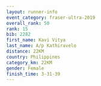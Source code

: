 ```yaml
---
layout: runner-info 
event_category: fraser-ultra-2019 
overall_rank: 50
rank: 15
bib: 2282
first_name: Kavi Vitya
last_name: A/p Kathiravelo
distance: 22KM
country: Philippines
category_km: 22KM
gender: Female
finish_time: 3-31-39
---
```

